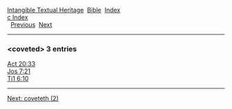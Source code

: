 [Intangible Textual Heritage](../../index)  [Bible](../index) 
[Index](index)   
[c Index](_c_)  
  [Previous](c02661)  [Next](c02663) 

------------------------------------------------------------------------

### &lt;coveted&gt; 3 entries

[Act 20:33](../kjv/act020.htm#033)  
[Jos 7:21](../kjv/jos007.htm#021)  
[Ti1 6:10](../kjv/ti1006.htm#010)  

------------------------------------------------------------------------

[Next: coveteth (2)](c02663)
